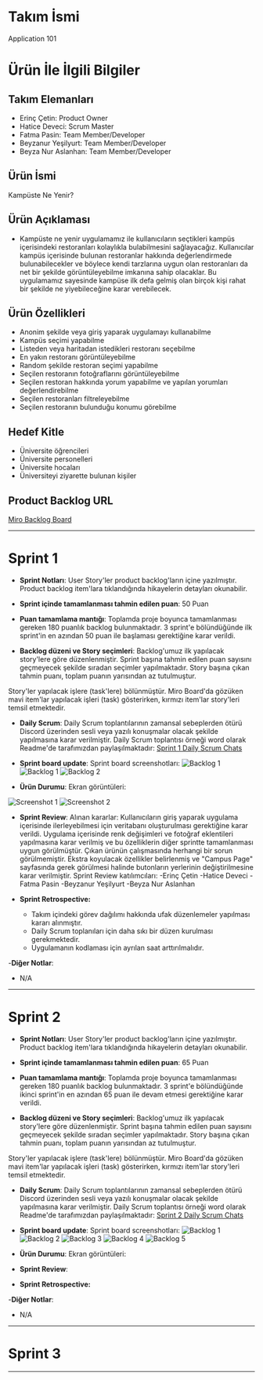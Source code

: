 # **Takım İsmi**

Application 101

# Ürün İle İlgili Bilgiler

## Takım Elemanları

- Erinç Çetin: Product Owner
- Hatice Deveci: Scrum Master
- Fatma Pasin: Team Member/Developer
- Beyzanur Yeşilyurt: Team Member/Developer
- Beyza Nur Aslanhan: Team Member/Developer

## Ürün İsmi

Kampüste Ne Yenir?

## Ürün Açıklaması

- Kampüste ne yenir uygulamamız ile kullanıcıların seçtikleri kampüs içerisindeki restoranları kolaylıkla bulabilmesini sağlayacağız. Kullanıcılar kampüs içerisinde bulunan restoranlar hakkında değerlendirmede bulunabilecekler ve böylece kendi tarzlarına uygun olan restoranları da net bir şekilde görüntüleyebilme imkanına sahip olacaklar. Bu uygulamamız sayesinde kampüse ilk defa gelmiş olan birçok kişi rahat bir şekilde ne yiyebileceğine karar verebilecek.

## Ürün Özellikleri

- Anonim şekilde veya giriş yaparak uygulamayı kullanabilme
- Kampüs seçimi yapabilme
- Listeden veya haritadan istedikleri restoranı seçebilme
- En yakın restoranı görüntüleyebilme
- Random şekilde restoran seçimi yapabilme
- Seçilen restoranın fotoğraflarını görüntüleyebilme
- Seçilen restoran hakkında yorum yapabilme ve yapılan yorumları değerlendirebilme
- Seçilen restoranları filtreleyebilme
- Seçilen restoranın bulunduğu konumu görebilme

## Hedef Kitle

- Üniversite öğrencileri
- Üniversite personelleri
- Üniversite hocaları
- Üniversiteyi ziyarette bulunan kişiler

## Product Backlog URL

[Miro Backlog Board](https://miro.com/app/board/uXjVO5awjgA=/)

---

# Sprint 1

- **Sprint Notları**: User Story'ler product backlog'ların içine yazılmıştır. Product backlog item'lara tıklandığında hikayelerin detayları okunabilir.

- **Sprint içinde tamamlanması tahmin edilen puan**: 50 Puan

- **Puan tamamlama mantığı**: Toplamda proje boyunca tamamlanması gereken 180 puanlık backlog bulunmaktadır. 3 sprint'e bölündüğünde ilk sprint'in en azından 50 puan ile başlaması gerektiğine karar verildi.

- **Backlog düzeni ve Story seçimleri**: Backlog'umuz ilk yapılacak story'lere göre düzenlenmiştir. Sprint başına tahmin edilen puan sayısını geçmeyecek şekilde sıradan seçimler yapılmaktadır. Story başına çıkan tahmin puanı, toplam puanın yarısından az tutulmuştur.

Story'ler yapılacak işlere (task'lere) bölünmüştür. Miro Board'da gözüken mavi item'lar yapılacak işleri (task) gösterirken, kırmızı item'lar story'leri temsil etmektedir.

- **Daily Scrum**: Daily Scrum toplantılarının zamansal sebeplerden ötürü Discord üzerinden sesli veya yazılı konuşmalar olacak şekilde yapılmasına karar verilmiştir. Daily Scrum toplantısı örneği word olarak Readme'de tarafımızdan paylaşılmaktadır: [Sprint 1 Daily Scrum Chats](https://yalova-my.sharepoint.com/:w:/g/personal/200101044_ogrenci_yalova_edu_tr/EUqK7X29N4pGg4uWdaMPg7MBFTWh7kq5eoZeY7IVIaYvhQ?e=IZd4K2)

- **Sprint board update**: Sprint board screenshotları:
![Backlog 1](https://user-images.githubusercontent.com/104465906/167313602-43551506-a99a-40d1-8ef0-b4821ca2b86e.png)
![Backlog 1](https://user-images.githubusercontent.com/104465906/167313632-202cfa16-5844-47a9-bc7e-d2a7b5d930e2.png)
![Backlog 2](https://user-images.githubusercontent.com/104465906/167313647-9d007759-aeaf-40e6-a2f4-6553d4cf32c1.png)

- **Ürün Durumu**: Ekran görüntüleri:

 ![Screenshot 1](https://user-images.githubusercontent.com/104465906/167313750-43df5894-cb6e-4d73-a8de-5dcd298d0c6a.png)
 ![Screenshot 2](https://user-images.githubusercontent.com/104465906/167313779-d106b636-607c-4f64-89b0-f7be66c3824b.png)

- **Sprint Review**: 
Alınan kararlar: Kullanıcıların giriş yaparak uygulama içerisinde ilerleyebilmesi için veritabanı oluşturulması gerektiğine karar verildi. Uygulama içerisinde renk değişimleri ve fotoğraf eklentileri yapılmasına karar verilmiş ve bu özelliklerin diğer sprintte tamamlanması uygun görülmüştür. Çıkan ürünün çalışmasında herhangi bir sorun görülmemiştir. Ekstra koyulacak özellikler belirlenmiş ve "Campus Page" sayfasında gerek görülmesi halinde butonların yerlerinin değiştirilmesine karar verilmiştir.
Sprint Review katılımcıları:
-Erinç Çetin
-Hatice Deveci
-Fatma Pasin
-Beyzanur Yeşilyurt
-Beyza Nur Aslanhan

- **Sprint Retrospective:**
  - Takım içindeki görev dağılımı hakkında ufak düzenlemeler yapılması kararı alınmıştır.
  - Daily Scrum toplanıları için daha sıkı bir düzen kurulması gerekmektedir.
  - Uygulamanın kodlaması için ayrılan saat arttırılmalıdır.

-**Diğer Notlar**:
- N/A

---

# Sprint 2

- **Sprint Notları**: User Story'ler product backlog'ların içine yazılmıştır. Product backlog item'lara tıklandığında hikayelerin detayları okunabilir.

- **Sprint içinde tamamlanması tahmin edilen puan**: 65 Puan

- **Puan tamamlama mantığı**: Toplamda proje boyunca tamamlanması gereken 180 puanlık backlog bulunmaktadır. 3 sprint'e bölündüğünde ikinci sprint'in en azından 65 puan ile devam etmesi gerektiğine karar verildi.

- **Backlog düzeni ve Story seçimleri**: Backlog'umuz ilk yapılacak story'lere göre düzenlenmiştir. Sprint başına tahmin edilen puan sayısını geçmeyecek şekilde sıradan seçimler yapılmaktadır. Story başına çıkan tahmin puanı, toplam puanın yarısından az tutulmuştur.

Story'ler yapılacak işlere (task'lere) bölünmüştür. Miro Board'da gözüken mavi item'lar yapılacak işleri (task) gösterirken, kırmızı item'lar story'leri temsil etmektedir.

- **Daily Scrum**: Daily Scrum toplantılarının zamansal sebeplerden ötürü Discord üzerinden sesli veya yazılı konuşmalar olacak şekilde yapılmasına karar verilmiştir. Daily Scrum toplantısı örneği word olarak Readme'de tarafımızdan paylaşılmaktadır: [Sprint 2 Daily Scrum Chats](https://yalova-my.sharepoint.com/:w:/g/personal/200101044_ogrenci_yalova_edu_tr/EUPZPNWC0mZKpdUfYaqxVHUBiClPRd5TfBYruDHcvAGU6w?e=vnjJRV)

- **Sprint board update**: Sprint board screenshotları:
![Backlog 1](https://user-images.githubusercontent.com/104465906/169878459-79bfdb1c-4874-4c49-a43a-35c0ea5b331d.png)
![Backlog 2](https://user-images.githubusercontent.com/104465906/169878625-9eb32279-9141-4b6f-9a4f-0322d41039e1.png)
![Backlog 3](https://user-images.githubusercontent.com/104465906/169878700-1df89dc1-4543-49d3-8fbd-dfc2111f9fd2.png)
![Backlog 4](https://user-images.githubusercontent.com/104465906/169878783-bfa1533f-4b3a-4fef-b959-eafd91ede669.png)
![Backlog 5](https://user-images.githubusercontent.com/104465906/169878823-bae44fe2-db8e-4080-a7e2-e926e8d2526b.png)

- **Ürün Durumu**: Ekran görüntüleri:

- **Sprint Review**: 

- **Sprint Retrospective:**

-**Diğer Notlar**:
- N/A

---


# Sprint 3

---
